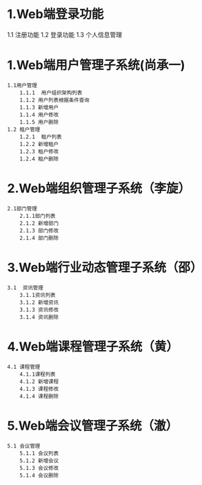 # 1.Web端登录功能
  1.1 注册功能
	1.2 登录功能
	1.3 个人信息管理

# 1.Web端用户管理子系统(尚承一)
	1.1用户管理
		1.1.1  用户组织架构列表  
		1.1.2 用户列表根据条件查询
		1.1.3 新增用户
		1.1.4 用户修改
		1.1.5 用户删除
	1.2 租户管理
		1.2.1  租户列表 
		1.2.2 新增租户
		1.2.3 租户修改
		1.2.4 租户删除

# 2.Web端组织管理子系统（李旋）
	2.1部门管理
		2.1.1部门列表
		2.1.2 新增部门
		2.1.3 部门修改
		2.1.4 部门删除

# 3.Web端行业动态管理子系统（邵）
	3.1  资讯管理
		3.1.1资讯列表
		3.1.2 新增资讯
		3.1.3 资讯修改
		3.1.4 资讯删除

# 4.Web端课程管理子系统（黄）
	4.1 课程管理
		4.1.1课程列表
		4.1.2 新增课程
		4.1.3 课程修改
		4.1.4 课程删除

# 5.Web端会议管理子系统（澈）
	5.1 会议管理
		5.1.1 会议列表
		5.1.2 新增会议
		5.1.3 会议修改
		5.1.4 会议删除
